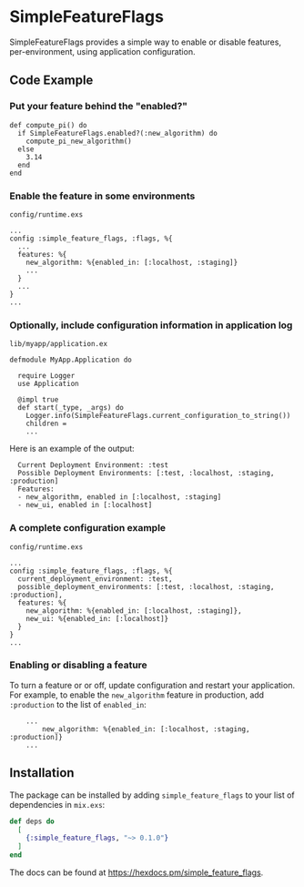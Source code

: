 # SimpleFeatureFlags

SimpleFeatureFlags provides a simple way to enable or disable features, per-environment, using application configuration.

## Code Example


### Put your feature behind the "enabled?"

```
def compute_pi() do
  if SimpleFeatureFlags.enabled?(:new_algorithm) do
    compute_pi_new_algorithm()
  else
    3.14
  end
end
```

### Enable the feature in some environments 

`config/runtime.exs`
```
...
config :simple_feature_flags, :flags, %{
  ...
  features: %{
    new_algorithm: %{enabled_in: [:localhost, :staging]}
    ...
  }
  ...
}
...
```

### Optionally, include configuration information in application log

`lib/myapp/application.ex`

```
defmodule MyApp.Application do

  require Logger
  use Application

  @impl true
  def start(_type, _args) do
    Logger.info(SimpleFeatureFlags.current_configuration_to_string())
    children =
    ...
```

Here is an example of the output:

```text
  Current Deployment Environment: :test
  Possible Deployment Environments: [:test, :localhost, :staging, :production]
  Features:
  - new_algorithm, enabled in [:localhost, :staging]
  - new_ui, enabled in [:localhost]
```

### A complete configuration example

`config/runtime.exs`
```
...
config :simple_feature_flags, :flags, %{
  current_deployment_environment: :test,
  possible_deployment_environments: [:test, :localhost, :staging, :production],
  features: %{
    new_algorithm: %{enabled_in: [:localhost, :staging]},
    new_ui: %{enabled_in: [:localhost]}
  }
}
...
```

### Enabling or disabling a feature 

To turn a feature or or off, update configuration and restart your application. For example, to enable the `new_algorithm` feature in production, add `:production` to the list of `enabled_in`: 

```
    ...
        new_algorithm: %{enabled_in: [:localhost, :staging, :production]}
    ...
```

## Installation

The package can be installed by adding `simple_feature_flags` to your list of dependencies in `mix.exs`:

```elixir
def deps do
  [
    {:simple_feature_flags, "~> 0.1.0"}
  ]
end
```

The docs can be found at <https://hexdocs.pm/simple_feature_flags>.
